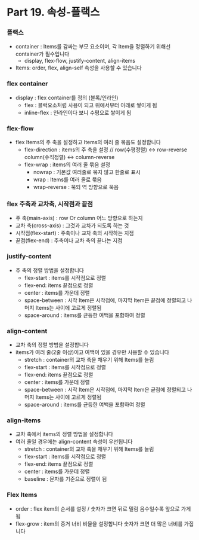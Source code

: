 # Part 19. 속성-플랙스

### 플랙스
  - container : Items를 감싸는 부모 요소이며, 각 Item을 정렬하기 위해선 container가 필수입니다
    - display, flex-flow, justify-content, align-items
  - Items: order, flex, align-self 속성을 사용할 수 있습니다

### flex container
  - display : flex container를 정의 (블록/인라인)
    - flex : 블럭요소처럼 사용이 되고 위에서부터 아래로 쌓이게 됨
    - inline-flex : 인라인이다 보니 수평으로 쌓이게 됨
    
### flex-flow
  - flex Items의 주 축을 설정하고 Items의 여러 줄 묶음도 설정합니다
    - flex-direction : items의 주 축을 설정 // row(수평정렬) <-> row-reverse  column(수직정렬) <-> column-reverse
    - flex-wrap : items의 여러 줄 묶음 설정
      - nowrap : 기본값 여러줄로 묶지 않고 한줄로 표시
      - wrap : Items를 여러 줄로 묶음
      - wrap-reverse : 묶되 역 방향으로 묵음

### flex 주축과 교차축, 시작점과 끝점
  - 주 축(main-axis) : row Or column 어느 방향으로 하는지
  - 교차 축(cross-axis) : 그것과 교차가 되도록 하는 것
  - 시작점(flex-start) : 주축이나 교차 축의 시작하는 지점
  - 끝점(flex-end) : 주축이나 교차 축의 끝나는 지점

### justify-content
  - 주 축의 정렬 방법을 설정합니다
    - flex-start : items를 시작점으로 정렬
    - flex-end: items 끝점으로 정렬
    - center : items를 가운데 정렬
    - space-between : 시작 Item은 시작점에, 마지막 Item은 끝점에 정렬되고 나머지 Items는 사이에 고르게 정렬됨
    - space-around : items를 균등한 여백을 포함하여 정렬

### align-content
  - 교차 축의 정렬 방법을 설정합니다
  - items가 여러 줄(2줄 이상)이고 여백이 있을 경우만 사용할 수 있습니다
    - stretch : container의 교차 축을 채우기 위해 Items를 늘림
    - flex-start : items를 시작점으로 정렬
    - flex-end: items 끝점으로 정렬
    - center : items를 가운데 정렬
    - space-between : 시작 Item은 시작점에, 마지막 Item은 긑점에 정렬되고 나머지 Items는 사이에 고르게 정렬됨
    - space-around : items를 균등한 여백을 포함하여 정렬

### align-items
  - 교차 축에서 items의 정렬 방법을 설정합니다
  - 여러 줄일 경우에는 align-content 속성이 우선됩니다
    - stretch : container의 교차 축을 채우기 위해 Items를 늘림
    - flex-start : items를 시작점으로 정렬
    - flex-end: items 끝점으로 정렬
    - center : items를 가운데 정렬
    - baseline : 문자를 기준으로 정렬이 됨

### Flex Items
  - order : flex item의 순서를 설정 / 숫자가 크면 뒤로 밀림 음수일수록 앞으로 가게 됨
  - flex-grow : item의 증거 너비 비율을 설정합니다 숫자가 크면 더 많은 너비를 가집니다
